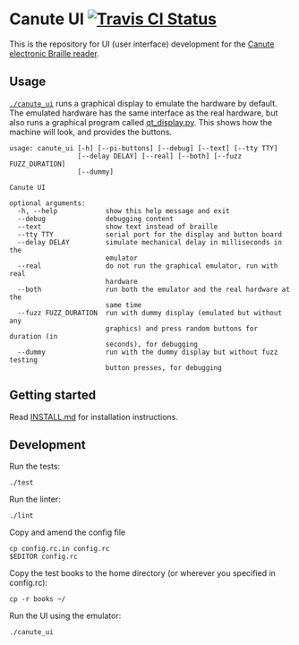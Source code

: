 # Canute UI [![Travis CI Status](https://travis-ci.org/Bristol-Braille/canute-ui.svg?branch=master)](https://travis-ci.org/Bristol-Braille/canute-ui)

This is the repository for UI (user interface) development for the [Canute
electronic Braille reader](http://bristolbraille.co.uk/#canute).

## Usage

[`./canute_ui`](canute_ui) runs a graphical display to emulate the hardware by
default. The emulated hardware has the same interface as the real hardware, but
also runs a graphical program called [qt_display.py](ui/driver/qt_display.py). This shows
how the machine will look, and provides the buttons.

```
usage: canute_ui [-h] [--pi-buttons] [--debug] [--text] [--tty TTY]
                 [--delay DELAY] [--real] [--both] [--fuzz FUZZ_DURATION]
                 [--dummy]

Canute UI

optional arguments:
  -h, --help            show this help message and exit
  --debug               debugging content
  --text                show text instead of braille
  --tty TTY             serial port for the display and button board
  --delay DELAY         simulate mechanical delay in milliseconds in the
                        emulator
  --real                do not run the graphical emulator, run with real
                        hardware
  --both                run both the emulator and the real hardware at the
                        same time
  --fuzz FUZZ_DURATION  run with dummy display (emulated but without any
                        graphics) and press random buttons for duration (in
                        seconds), for debugging
  --dummy               run with the dummy display but without fuzz testing
                        button presses, for debugging
```

## Getting started

Read [INSTALL.md](INSTALL.md) for installation instructions.


## Development

Run the tests:

    ./test

Run the linter:

    ./lint

Copy and amend the config file

    cp config.rc.in config.rc
    $EDITOR config.rc

Copy the test books to the home directory (or wherever you specified in config.rc):

    cp -r books ~/

Run the UI using the emulator:

    ./canute_ui
